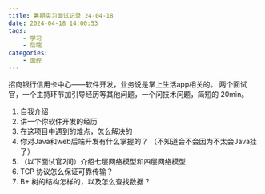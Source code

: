 ```yaml
---
title: 暑期实习面试记录 24-04-18
date: 2024-04-18 14:00:53
tags:
    - 学习
    - 后端
categories:
    - 面经
---
```


招商银行信用卡中心——软件开发，业务说是掌上生活app相关的。
两个面试官，一个主持环节加引导经历等其他问题，一个问技术问题，简短的 20min。
1. 自我介绍
2. 讲一个你软件开发的经历
3. 在这项目中遇到的难点，怎么解决的
4. 你对Java和web后端开发有什么掌握的？
    （不知道会不会因为不太会Java挂了）
5. （以下面试官2问）介绍七层网络模型和四层网络模型
6. TCP 协议怎么保证可靠传输？
7. B+ 树的结构怎样的，以及怎么查找数据？